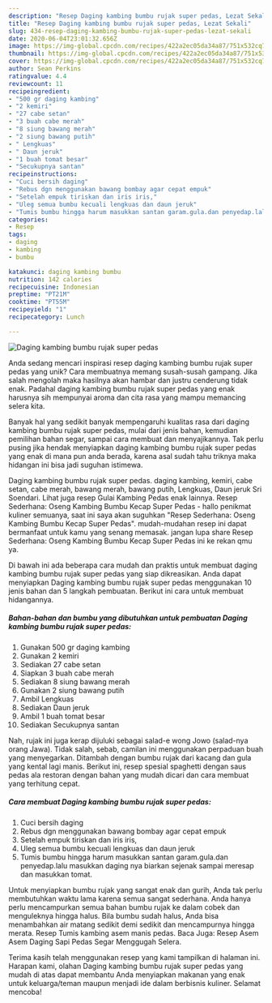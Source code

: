 ```yaml
---
description: "Resep Daging kambing bumbu rujak super pedas, Lezat Sekali"
title: "Resep Daging kambing bumbu rujak super pedas, Lezat Sekali"
slug: 434-resep-daging-kambing-bumbu-rujak-super-pedas-lezat-sekali
date: 2020-06-04T23:01:32.656Z
image: https://img-global.cpcdn.com/recipes/422a2ec05da34a87/751x532cq70/daging-kambing-bumbu-rujak-super-pedas-foto-resep-utama.jpg
thumbnail: https://img-global.cpcdn.com/recipes/422a2ec05da34a87/751x532cq70/daging-kambing-bumbu-rujak-super-pedas-foto-resep-utama.jpg
cover: https://img-global.cpcdn.com/recipes/422a2ec05da34a87/751x532cq70/daging-kambing-bumbu-rujak-super-pedas-foto-resep-utama.jpg
author: Sean Perkins
ratingvalue: 4.4
reviewcount: 11
recipeingredient:
- "500 gr daging kambing"
- "2 kemiri"
- "27 cabe setan"
- "3 buah cabe merah"
- "8 siung bawang merah"
- "2 siung bawang putih"
- " Lengkuas"
- " Daun jeruk"
- "1 buah tomat besar"
- "Secukupnya santan"
recipeinstructions:
- "Cuci bersih daging"
- "Rebus dgn menggunakan bawang bombay agar cepat empuk"
- "Setelah empuk tiriskan dan iris iris,"
- "Uleg semua bumbu kecuali lengkuas dan daun jeruk"
- "Tumis bumbu hingga harum masukkan santan garam.gula.dan penyedap.lalu masukkan daging nya biarkan sejenak sampai meresap dan masukkan tomat."
categories:
- Resep
tags:
- daging
- kambing
- bumbu

katakunci: daging kambing bumbu 
nutrition: 142 calories
recipecuisine: Indonesian
preptime: "PT21M"
cooktime: "PT55M"
recipeyield: "1"
recipecategory: Lunch

---
```



![Daging kambing bumbu rujak super pedas](https://img-global.cpcdn.com/recipes/422a2ec05da34a87/751x532cq70/daging-kambing-bumbu-rujak-super-pedas-foto-resep-utama.jpg)

Anda sedang mencari inspirasi resep daging kambing bumbu rujak super pedas yang unik? Cara membuatnya memang susah-susah gampang. Jika salah mengolah maka hasilnya akan hambar dan justru cenderung tidak enak. Padahal daging kambing bumbu rujak super pedas yang enak harusnya sih mempunyai aroma dan cita rasa yang mampu memancing selera kita.

Banyak hal yang sedikit banyak mempengaruhi kualitas rasa dari daging kambing bumbu rujak super pedas, mulai dari jenis bahan, kemudian pemilihan bahan segar, sampai cara membuat dan menyajikannya. Tak perlu pusing jika hendak menyiapkan daging kambing bumbu rujak super pedas yang enak di mana pun anda berada, karena asal sudah tahu triknya maka hidangan ini bisa jadi suguhan istimewa.

Daging kambing bumbu rujak super pedas. daging kambing, kemiri, cabe setan, cabe merah, bawang merah, bawang putih, Lengkuas, Daun jeruk Sri Soendari. Lihat juga resep Gulai Kambing Pedas enak lainnya. Resep Sederhana: Oseng Kambing Bumbu Kecap Super Pedas - hallo penikmat kuliner semuanya, saat ini saya akan suguhkan &#34;Resep Sederhana: Oseng Kambing Bumbu Kecap Super Pedas&#34;. mudah-mudahan resep ini dapat bermanfaat untuk kamu yang senang memasak. jangan lupa share Resep Sederhana: Oseng Kambing Bumbu Kecap Super Pedas ini ke rekan qmu ya.


Di bawah ini ada beberapa cara mudah dan praktis untuk membuat daging kambing bumbu rujak super pedas yang siap dikreasikan. Anda dapat menyiapkan Daging kambing bumbu rujak super pedas menggunakan 10 jenis bahan dan 5 langkah pembuatan. Berikut ini cara untuk membuat hidangannya.

<!--inarticleads1-->

##### Bahan-bahan dan bumbu yang dibutuhkan untuk pembuatan Daging kambing bumbu rujak super pedas:

1. Gunakan 500 gr daging kambing
1. Gunakan 2 kemiri
1. Sediakan 27 cabe setan
1. Siapkan 3 buah cabe merah
1. Sediakan 8 siung bawang merah
1. Gunakan 2 siung bawang putih
1. Ambil  Lengkuas
1. Sediakan  Daun jeruk
1. Ambil 1 buah tomat besar
1. Sediakan Secukupnya santan


Nah, rujak ini juga kerap dijuluki sebagai salad-e wong Jowo (salad-nya orang Jawa). Tidak salah, sebab, camilan ini menggunakan perpaduan buah yang menyegarkan. Ditambah dengan bumbu rujak dari kacang dan gula yang kental lagi manis. Berikut ini, resep spesial spaghetti dengan saus pedas ala restoran dengan bahan yang mudah dicari dan cara membuat yang terhitung cepat. 

<!--inarticleads2-->

##### Cara membuat Daging kambing bumbu rujak super pedas:

1. Cuci bersih daging
1. Rebus dgn menggunakan bawang bombay agar cepat empuk
1. Setelah empuk tiriskan dan iris iris,
1. Uleg semua bumbu kecuali lengkuas dan daun jeruk
1. Tumis bumbu hingga harum masukkan santan garam.gula.dan penyedap.lalu masukkan daging nya biarkan sejenak sampai meresap dan masukkan tomat.


Untuk menyiapkan bumbu rujak yang sangat enak dan gurih, Anda tak perlu membutuhkan waktu lama karena semua sangat sederhana. Anda hanya perlu mencampurkan semua bahan bumbu rujak ke dalam cobek dan menguleknya hingga halus. Bila bumbu sudah halus, Anda bisa menambahkan air matang sedikit demi sedikit dan mencampurnya hingga merata. Resep Tumis kambing asem manis pedas. Baca Juga: Resep Asem Asem Daging Sapi Pedas Segar Menggugah Selera. 

Terima kasih telah menggunakan resep yang kami tampilkan di halaman ini. Harapan kami, olahan Daging kambing bumbu rujak super pedas yang mudah di atas dapat membantu Anda menyiapkan makanan yang enak untuk keluarga/teman maupun menjadi ide dalam berbisnis kuliner. Selamat mencoba!
